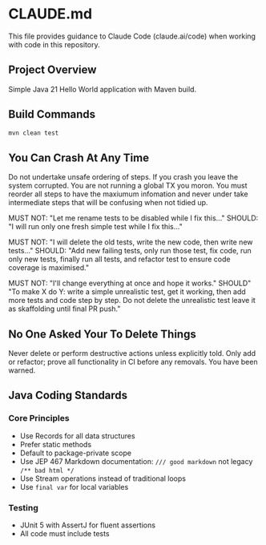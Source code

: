 # CLAUDE.md

This file provides guidance to Claude Code (claude.ai/code) when working with code in this repository.

## Project Overview

Simple Java 21 Hello World application with Maven build.

## Build Commands

```bash
mvn clean test
```

## You Can Crash At Any Time

Do not undertake unsafe ordering of steps. If you crash you leave the system corrupted. You are not running a global TX you moron. You must reorder all steps to have the maxiumum infomation and never under take intermediate steps that will be confusing when not tidied up. 

MUST NOT: 
     "Let me rename tests to be disabled while I fix this..."
SHOULD:
     "I will run only one fresh simple test while I fix this..."

MUST NOT: 
     "I will delete the old tests, write the new code, then write new tests..."
SHOULD: 
     "Add new failing tests, only run those test, fix code, run only new tests, finally run all tests, and refactor test to ensure code coverage is maximised."

MUST NOT: 
     "I'll change everything at once and hope it works."
SHOULD"
     "To make X do Y: write a simple unrealistic test, get it working, then add more tests and code step by step. Do not delete the unrealistic test leave it as skaffolding until final PR push."

## No One Asked Your To Delete Things

Never delete or perform destructive actions unless explicitly told. Only add or refactor; prove all functionality in CI before any removals. You have been warned.

## Java Coding Standards

### Core Principles

* Use Records for all data structures
* Prefer static methods
* Default to package-private scope  
* Use JEP 467 Markdown documentation: `/// good markdown` not legacy `/** bad html */`
* Use Stream operations instead of traditional loops
* Use `final var` for local variables

### Testing

* JUnit 5 with AssertJ for fluent assertions
* All code must include tests